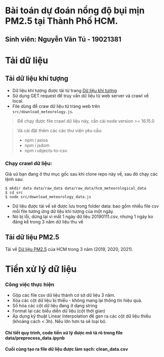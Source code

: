 # Bài toán dự đoán nồng độ bụi mịn PM2.5 tại Thành Phố HCM.
## Sinh viên: Nguyễn Văn Tú - 19021381

# Tải dữ liệu
## Tải dữ liệu khí tượng
- Dữ liệu khí tượng được tải từ trang [Dữ liệu khí tượng](https://weather.uwyo.edu/surface/meteorogram/seasia.shtml)
- Sử dụng GET request để truy vấn dữ liệu từ web server và crawl về local.
- File dùng để craw dữ liệu từ trang web trên `src/download_meteorology.js`.
> Để chạy được file crawl dữ liệu này, cần cài node version >= 16.15.0

> Và cài đặt thêm các các thư viện yêu cầu:
> - npm i axios
> - npm i jsdom
> - npm i objects-to-csv

### Chạy crawl dữ liệu:
Giả sử bạn đang ở thư mục gốc sau khi clone repo này về, sau đó chạy các lệnh sau: 
```console
$ mkdir data data/raw_data data/raw_data/hcm_meteorological_data 
$ cd src
$ node src/download_meteorology_data.js
```
- Dữ liệu được tải về sẽ được lưu trong folder data: bao gồm nhiều file csv mỗi file tương ứng dữ liệu khí
tượng của một ngày.
- Nó bị lỗi, dừng lại vì mất 1 ngày dữ liệu 20190111.csv, nhưng 1 ngày ko đáng kể trong 3 năm dữ liệu thu về 

## Tải dữ liệu PM2.5
Tải về [Dữ liệu PM2.5](https://www.airnow.gov/international/us-embassies-and-consulates/) của HCM trong 3 năm (2019, 2020, 2021).

# Tiền xử lý dữ liệu 
### Công việc thực hiện
+ Gộp các file csv dữ liệu thành cơ sở dữ liệu 3 năm.
+ Xóa các cột dữ liệu bị thiếu - không mang lại thông tin hiệu quả.
+ Số hóa các cột dữ liệu đang ở dạng string
+ Format lại các biểu diễn dữ liệu (cột thời gian)
+ Áp dụng kỹ thuật Linear Interpolation để gen ra các cột dữ liệu thiếu (khoảng cách < 3h). Nếu lớn hơn ta sẽ loại bỏ.

#### Chi tiết quy trình, code tiền xử lý được mô tả rõ trong file data/preprocess_data.ipynb
#### Cuối cùng tạo ra file dữ liệu được làm sạch: clean_data.csv
